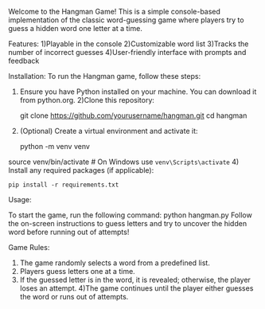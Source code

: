 Welcome to the Hangman Game! This is a simple console-based implementation of the classic word-guessing game where players try to guess a hidden word one letter at a time.

Features: 
1)Playable in the console
2)Customizable word list
3)Tracks the number of incorrect guesses
4)User-friendly interface with prompts and feedback

Installation:
To run the Hangman game, follow these steps:
1) Ensure you have Python installed on your machine. You can download it from python.org.
2)Clone this repository:

     git clone https://github.com/yourusername/hangman.git
     cd hangman
   
3) (Optional) Create a virtual environment and activate it:
   
     python -m venv venv
   
source venv/bin/activate  # On Windows use `venv\Scripts\activate`
4) Install any required packages (if applicable):

    pip install -r requirements.txt
   
Usage:

To start the game, run the following command:
   python hangman.py
Follow the on-screen instructions to guess letters and try to uncover the hidden word before running out of attempts!

Game Rules:

1) The game randomly selects a word from a predefined list.
2) Players guess letters one at a time.
3) If the guessed letter is in the word, it is revealed; otherwise, the player loses an attempt.
4)The game continues until the player either guesses the word or runs out of attempts.
